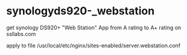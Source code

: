 # synologyds920-_webstation
get synology DS920+ "Web Station" App from A rating to A+ rating on ssllabs.com

apply to file
/usr/local/etc/nginx/sites-enabled/server.webstation.conf
